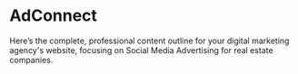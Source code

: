 # AdConnect
Here’s the complete, professional content outline for your digital marketing agency's website, focusing on Social Media Advertising for real estate companies.
